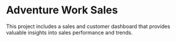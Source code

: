 # Adventure Work Sales 
This project includes a sales and customer dashboard that provides valuable insights into sales performance and trends.
